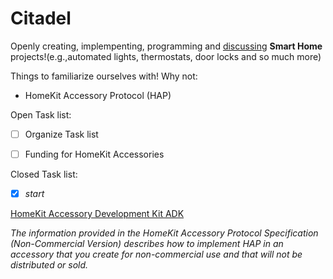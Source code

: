 # Citadel

Openly creating, implempenting, programming and [discussing](https://github.com/ModestGoblin/Citadel/discussions) **Smart Home** projects!(e.g.,automated lights, thermostats, door locks and so much more)

Things to familiarize ourselves with! Why not:
- HomeKit Accessory Protocol (HAP)



Open Task list:
- [ ] Organize Task list
- [ ] Funding for HomeKit Accessories






Closed Task list:

- [x] *start*



















[HomeKit Accessory Development Kit ADK](https://github.com/ModestGoblin/HomeKitADK)

*The information provided in the HomeKit Accessory Protocol Specification (Non-Commercial Version) describes how to implement HAP in an accessory that you create for non-commercial use and that will not be distributed or sold.*
